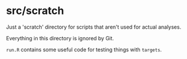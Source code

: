 # src/scratch

Just a 'scratch' directory for scripts that aren't used for actual analyses.

Everything in this directory is ignored by Git.

`run.R` contains some useful code for testing things with `targets`.
